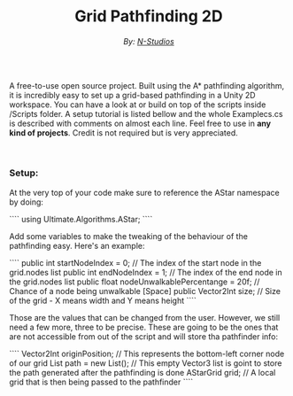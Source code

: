 <h1 align="center">Grid Pathfinding 2D</h1>
<h6 align="center">By: <a href="https://nikichatv.com/Website/N-Studios.html">N-Studios</a></h6>

<br>
<p align="">A <stron>free-to-use</strong> open source project. Built using the <string>A* pathfinding algorithm</string>, it is incredibly easy to set up a grid-based pathfinding in a Unity 2D workspace. You can have a look at or build on top of the scripts inside /Scripts folder. A setup tutorial is listed bellow and the whole Examplecs.cs is described with comments on almost each line. Feel free to use in <strong>any kind of projects</strong>. Credit is not required but is very appreciated.</p>

<br>
<h3>Setup:</h3>
<p>At the very top of your code make sure to reference the AStar namespace by doing:</p>
````
using Ultimate.Algorithms.AStar;
````
<br>
<p>Add some variables to make the tweaking of the behaviour of the pathfinding easy. Here's an example:</p>
````
public int startNodeIndex = 0;     // The index of the start node in the grid.nodes list
public int endNodeIndex = 1;     // The index of the end node in the grid.nodes list
public float nodeUnwalkablePercentange = 20f;     // Chance of a node being unwalkable
[Space]
public Vector2Int size;     // Size of the grid - X means width and Y means height
````
<br>
<p>Those are the values that can be changed from the user. However, we still need a few more, three to be precise. These are going to be the ones that are not accessible from out of the script and will store tha pathfinder info:</p>
````
Vector2Int originPosition;     // This represents the bottom-left corner node of our grid
List<Vector3> path = new List<Vector3>();     // This empty Vector3 list is goint to store the path generated after the pathfinding is done
AStarGrid grid;     // A local grid that is then being passed to the pathfinder
````
